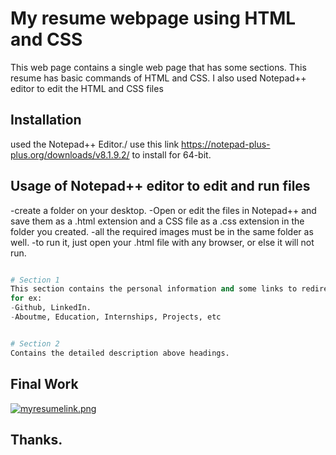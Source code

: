 # My resume webpage using HTML and CSS

This web page contains a single web page that has some sections.
This resume has basic commands of HTML and CSS. I also used Notepad++ editor to edit the HTML and CSS files 

## Installation

used the Notepad++ Editor./
use this link https://notepad-plus-plus.org/downloads/v8.1.9.2/ to install for 64-bit.



## Usage of Notepad++ editor to edit and run files
-create a folder on your desktop.
-Open or edit the files in Notepad++ and save them as a .html extension and a CSS file as a .css extension in the folder you created.
-all the required images must be in the same folder as well.
-to run it, just open your .html file with any browser, or else it will not run.

```python

# Section 1
This section contains the personal information and some links to redirect it to those headings.
for ex:
-Github, LinkedIn.
-Aboutme, Education, Internships, Projects, etc


# Section 2
Contains the detailed description above headings.


```
## Final Work
[![myresumelink.png](https://i.postimg.cc/cJ5krqhg/myresumelink.png)](https://postimg.cc/Z9pxMM14)

## Thanks.
